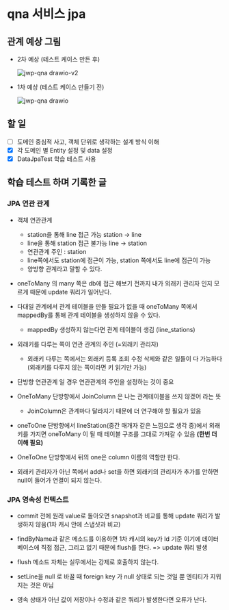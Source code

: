 # qna 서비스 jpa

## 관계 예상 그림

- 2차 예상 (테스트 케이스 만든 후)
  
  ![jwp-qna drawio-v2](https://user-images.githubusercontent.com/17772475/141173769-0c66d797-aba8-45ae-9339-045e410c234a.png)


- 1차 예상 (테스트 케이스 만들기 전)
  
  ![jwp-qna drawio](https://user-images.githubusercontent.com/17772475/141093329-1eb6babd-9951-43f2-ad3c-fdaf11c457a9.png)
  

## 할 일
- [ ] 도메인 중심적 사고, 객체 단위로 생각하는 설계 방식 이해
- [x] 각 도메인 별 Entity 설정 및 data 설정
- [x] DataJpaTest 학습 테스트 사용

## 학습 테스트 하며 기록한 글

### JPA 연관 관계
- 객체 연관관계
  - station을 통해 line 접근 가능 station -> line  
  - line을 통해 station 접근 불가능 line -> station  
  - 연관관계 주인 : station   
  - line쪽에서도 station에 접근이 가능, station 쪽에서도 line에 접근이 가능 
  - 양방향 관계라고 말할 수 있다.
  

- oneToMany 의 many 쪽은 db에 접근 해보기 전까지 내가 외래키 관리자 인지 모르게 때문에 update 쿼리가 일어난다.
  

- 다대일 관계에서 관계 테이블을 만들 필요가 없을 때 oneToMany 쪽에서 mappedBy를 통해 관계 테이블을 생성하지 않을 수 있다.
  - mappedBy 생성하지 않는다면 관계 테이블이 생김 (line_stations)
  

- 외래키를 다루는 쪽이 연관 관계의 주인 (=외래키 관리자)
  - 외래키 다루는 쪽에서는 외래키 등록 조회 수정 삭제와 같은 일들이 다 가능하다 (외래키를 다루지 않는 쪽이라면 키 읽기만 가능)
  

- 단방향 연관관계 일 경우 연관관계의 주인을 설정하는 것이 중요
  

- OneToMany 단방향에서 JoinColumn 은 나는 관계테이블을 쓰지 않겠어 라는 뜻
  - JoinColumn은 관계마다 달라지기 때문에 더 연구해야 할 필요가 있음
  

- oneToOne 단방향에서 lineStation(중간 매개자 같은 느낌으로 생각 중)에서 외래키를 가지면 oneToMany 이 될 때 테이블 구조를 그대로 가져갈 수 있음 **(한번 더 이해 필요)**
  

- OneToOne 단방향에서 뒤의 one은 column 이름의 역할만 한다.
  

- 외래키 관리자가 아닌 쪽에서 add나 set을 하면 외래키의 관리자가 추가를 안하면 null이 들어가 연결이 되지 않는다.
  
### JPA 영속성 컨텍스트
- commit 전에 원래 value로 돌아오면 snapshot과 비교를 통해 update 쿼리가 발생하지 않음(1차 캐시 안에 스냅샷과 비교)
  

- findByName과 같은 메소드를 이용하면 1차 캐시의 key가 Id 기준 이기에 데이터 베이스에 직접 접근, 그리고 없기 때문에 flush를 한다. => update 쿼리 발생
  

- flush 메소드 자체는 실무에서는 강제로 호출하지 않는다.
  

- setLine을 null 로 바꿀 때 foreign key 가 null 상태로 되는 것일 뿐 엔티티가 지워지는 것은 아님
  

- 영속 상태가 아닌 값이 저장이나 수정과 같은 쿼리가 발생한다면 오류가 난다.
  
